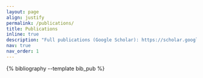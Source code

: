 ```yaml
---
layout: page
align: justify
permalink: /publications/
title: Publications
inline: true
description: "Full publications (Google Scholar): https://scholar.google.com/citations?user=Fi6WlW0AAAAJ&hl=en. <br/> Me"
nav: true
nav_order: 1
---
```


<!-- _pages/publications.md -->
<div class="publications">

{% bibliography --template bib_pub %}

</div>
